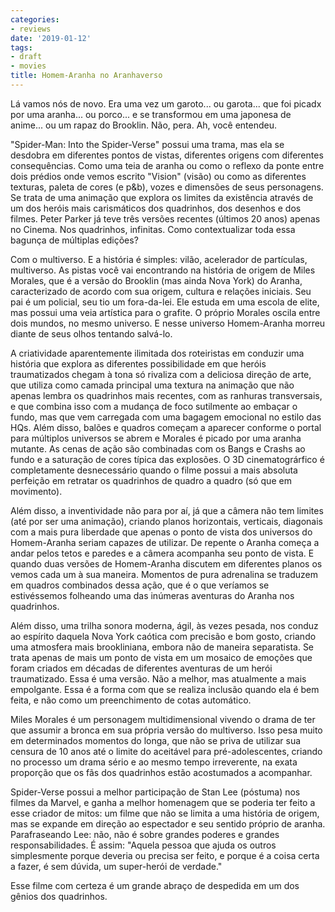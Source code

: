 ```yaml
---
categories:
- reviews
date: '2019-01-12'
tags:
- draft
- movies
title: Homem-Aranha no Aranhaverso
---
```


Lá vamos nós de novo. Era uma vez um garoto... ou garota... que foi picadx por uma aranha... ou porco... e se transformou em uma japonesa de anime... ou um rapaz do Brooklin. Não, pera. Ah, você entendeu.

"Spider-Man: Into the Spider-Verse" possui uma trama, mas ela se desdobra em diferentes pontos de vistas, diferentes origens com diferentes consequências. Como uma teia de aranha ou como o reflexo da ponte entre dois prédios onde vemos escrito "Vision" (visão) ou como as diferentes texturas, paleta de cores (e p&b), vozes e dimensões de seus personagens. Se trata de uma animação que explora os limites da existência através de um dos heróis mais carismáticos dos quadrinhos, dos desenhos e dos filmes. Peter Parker já teve três versões recentes (últimos 20 anos) apenas no Cinema. Nos quadrinhos, infinitas. Como contextualizar toda essa bagunça de múltiplas edições?

Com o multiverso. E a história é simples: vilão, acelerador de partículas, multiverso. As pistas você vai encontrando na história de origem de Miles Morales, que é a versão do Brooklin (mas ainda Nova York) do Aranha, caracterizado de acordo com sua origem, cultura e relações iniciais. Seu pai é um policial, seu tio um fora-da-lei. Ele estuda em uma escola de elite, mas possui uma veia artística para o grafite. O próprio Morales oscila entre dois mundos, no mesmo universo. E nesse universo Homem-Aranha morreu diante de seus olhos tentando salvá-lo.

A criatividade aparentemente ilimitada dos roteiristas em conduzir uma história que explora as diferentes possibilidade em que heróis traumatizados chegam à tona só rivaliza com a deliciosa direção de arte, que utiliza como camada principal uma textura na animação que não apenas lembra os quadrinhos mais recentes, com as ranhuras transversais, e que combina isso com a mudança de foco sutilmente ao embaçar o fundo, mas que vem carregada com uma bagagem emocional no estilo das HQs. Além disso, balões e quadros começam a aparecer conforme o portal para múltiplos universos se abrem e Morales é picado por uma aranha mutante. As cenas de ação são combinadas com os Bangs e Crashs ao fundo e a saturação de cores típica das explosões. O 3D cinematográrfico é completamente desnecessário quando o filme possui a mais absoluta perfeição em retratar os quadrinhos de quadro a quadro (só que em movimento).

Além disso, a inventividade não para por aí, já que a câmera não tem limites (até por ser uma animação), criando planos horizontais, verticais, diagonais com a mais pura liberdade que apenas o ponto de vista dos universos do Homem-Aranha seriam capazes de utilizar. De repente o Aranha começa a andar pelos tetos e paredes e a câmera acompanha seu ponto de vista. E quando duas versões de Homem-Aranha discutem em diferentes planos os vemos cada um à sua maneira. Momentos de pura adrenalina se traduzem em quadros combinados dessa ação, que é o que veríamos se estivéssemos folheando uma das inúmeras aventuras do Aranha nos quadrinhos.

Além disso, uma trilha sonora moderna, ágil, às vezes pesada, nos conduz ao espírito daquela Nova York caótica com precisão e bom gosto, criando uma atmosfera mais brookliniana, embora não de maneira separatista. Se trata apenas de mais um ponto de vista em um mosaico de emoções que foram criados em décadas de diferentes aventuras de um herói traumatizado. Essa é uma versão. Não a melhor, mas atualmente a mais empolgante. Essa é a forma com que se realiza inclusão quando ela é bem feita, e não como um preenchimento de cotas automático.

Miles Morales é um personagem multidimensional vivendo o drama de ter que assumir a bronca em sua própria versão do multiverso. Isso pesa muito em determinados momentos do longa, que não se priva de utilizar sua censura de 10 anos até o limite do aceitável para pré-adolescentes, criando no processo um drama sério e ao mesmo tempo irreverente, na exata proporção que os fãs dos quadrinhos estão acostumados a acompanhar.

Spider-Verse possui a melhor participação de Stan Lee (póstuma) nos filmes da Marvel, e ganha a melhor homenagem que se poderia ter feito a esse criador de mitos: um filme que não se limita a uma história de origem, mas se expande em direção ao espectador e seu sentido próprio de aranha. Parafraseando Lee: não, não é sobre grandes poderes e grandes responsabilidades. É assim: "Aquela pessoa que ajuda os outros simplesmente porque deveria ou precisa ser feito, e porque é a coisa certa a fazer, é sem dúvida, um super-herói de verdade."

Esse filme com certeza é um grande abraço de despedida em um dos gênios dos quadrinhos.